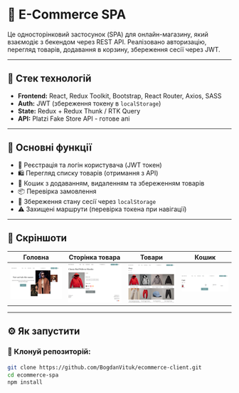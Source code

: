 # 🛒 E-Commerce SPA

Це односторінковий застосунок (SPA) для онлайн-магазину, який взаємодіє з бекендом через REST API. Реалізовано авторизацію, перегляд товарів, додавання в корзину, збереження сесії через JWT.

---

## 🚀 Стек технологій

- **Frontend:** React, Redux Toolkit, Bootstrap, React Router, Axios, SASS
- **Auth:** JWT (збереження токену в `localStorage`)
- **State:** Redux + Redux Thunk / RTK Query
- **API:** Platzi Fake Store API - готове апі

---

## 🔑 Основні функції

- 🔐 Реєстрація та логін користувача (JWT токен)
- 🛍️ Перегляд списку товарів (отримання з API)
- 🛒 Кошик з додаванням, видаленням та збереженням товарів
- 📦 Перевірка замовлення
- 💾 Збереження стану сесії через `localStorage`
- ⚠️ Захищені маршрути (перевірка токена при навігації)

---

## 📸 Скріншоти

| Головна                         | Сторінка товара                   | Товари                                 | Кошик                           | 
| ------------------------------- |---------------------------------- |--------------------------------------- | ------------------------------- |
| ![Home](./screenshots/home1.png)|  ![Home](./screenshots/product.png) | ![Products](./screenshots/products.png)| ![Cart](./screenshots/cart1.png)|

---

## ⚙️ Як запустити

### 🔧 Клонуй репозиторій:

```bash
git clone https://github.com/BogdanVituk/ecommerce-client.git
cd ecommerce-spa
npm install
```
